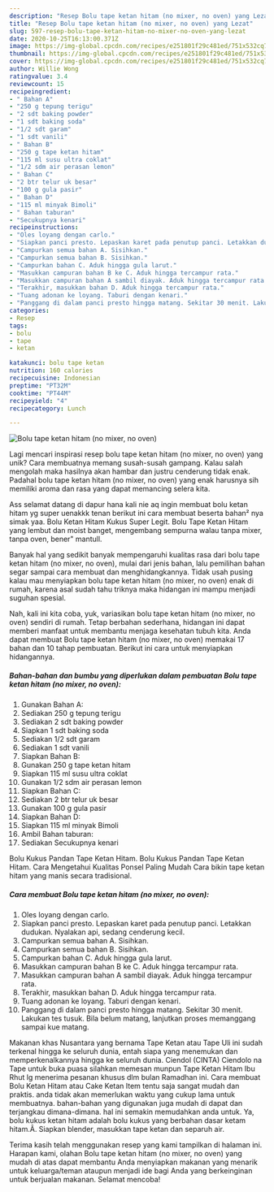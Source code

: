 ```yaml
---
description: "Resep Bolu tape ketan hitam (no mixer, no oven) yang Lezat"
title: "Resep Bolu tape ketan hitam (no mixer, no oven) yang Lezat"
slug: 597-resep-bolu-tape-ketan-hitam-no-mixer-no-oven-yang-lezat
date: 2020-10-25T16:13:00.371Z
image: https://img-global.cpcdn.com/recipes/e251801f29c481ed/751x532cq70/bolu-tape-ketan-hitam-no-mixer-no-oven-foto-resep-utama.jpg
thumbnail: https://img-global.cpcdn.com/recipes/e251801f29c481ed/751x532cq70/bolu-tape-ketan-hitam-no-mixer-no-oven-foto-resep-utama.jpg
cover: https://img-global.cpcdn.com/recipes/e251801f29c481ed/751x532cq70/bolu-tape-ketan-hitam-no-mixer-no-oven-foto-resep-utama.jpg
author: Willie Wong
ratingvalue: 3.4
reviewcount: 15
recipeingredient:
- " Bahan A"
- "250 g tepung terigu"
- "2 sdt baking powder"
- "1 sdt baking soda"
- "1/2 sdt garam"
- "1 sdt vanili"
- " Bahan B"
- "250 g tape ketan hitam"
- "115 ml susu ultra coklat"
- "1/2 sdm air perasan lemon"
- " Bahan C"
- "2 btr telur uk besar"
- "100 g gula pasir"
- " Bahan D"
- "115 ml minyak Bimoli"
- " Bahan taburan"
- "Secukupnya kenari"
recipeinstructions:
- "Oles loyang dengan carlo."
- "Siapkan panci presto. Lepaskan karet pada penutup panci. Letakkan dudukan. Nyalakan api, sedang cenderung kecil."
- "Campurkan semua bahan A. Sisihkan."
- "Campurkan semua bahan B. Sisihkan."
- "Campurkan bahan C. Aduk hingga gula larut."
- "Masukkan campuran bahan B ke C. Aduk hingga tercampur rata."
- "Masukkan campuran bahan A sambil diayak. Aduk hingga tercampur rata."
- "Terakhir, masukkan bahan D. Aduk hingga tercampur rata."
- "Tuang adonan ke loyang. Taburi dengan kenari."
- "Panggang di dalam panci presto hingga matang. Sekitar 30 menit. Lakukan tes tusuk. Bila belum matang, lanjutkan proses memanggang sampai kue matang."
categories:
- Resep
tags:
- bolu
- tape
- ketan

katakunci: bolu tape ketan 
nutrition: 160 calories
recipecuisine: Indonesian
preptime: "PT32M"
cooktime: "PT44M"
recipeyield: "4"
recipecategory: Lunch

---
```



![Bolu tape ketan hitam (no mixer, no oven)](https://img-global.cpcdn.com/recipes/e251801f29c481ed/751x532cq70/bolu-tape-ketan-hitam-no-mixer-no-oven-foto-resep-utama.jpg)

Lagi mencari inspirasi resep bolu tape ketan hitam (no mixer, no oven) yang unik? Cara membuatnya memang susah-susah gampang. Kalau salah mengolah maka hasilnya akan hambar dan justru cenderung tidak enak. Padahal bolu tape ketan hitam (no mixer, no oven) yang enak harusnya sih memiliki aroma dan rasa yang dapat memancing selera kita.

Ass selamat datang di dapur hana kali nie aq ingin membuat bolu ketan hitam yg super uenakkk tenan berikut ini cara membuat beserta bahan² nya simak yaa. Bolu Ketan Hitam Kukus Super Legit. Bolu Tape Ketan Hitam yang lembut dan moist banget, mengembang sempurna walau tanpa mixer, tanpa oven, bener&#34; mantull.

Banyak hal yang sedikit banyak mempengaruhi kualitas rasa dari bolu tape ketan hitam (no mixer, no oven), mulai dari jenis bahan, lalu pemilihan bahan segar sampai cara membuat dan menghidangkannya. Tidak usah pusing kalau mau menyiapkan bolu tape ketan hitam (no mixer, no oven) enak di rumah, karena asal sudah tahu triknya maka hidangan ini mampu menjadi suguhan spesial.


Nah, kali ini kita coba, yuk, variasikan bolu tape ketan hitam (no mixer, no oven) sendiri di rumah. Tetap berbahan sederhana, hidangan ini dapat memberi manfaat untuk membantu menjaga kesehatan tubuh kita. Anda dapat membuat Bolu tape ketan hitam (no mixer, no oven) memakai 17 bahan dan 10 tahap pembuatan. Berikut ini cara untuk menyiapkan hidangannya.

<!--inarticleads1-->

##### Bahan-bahan dan bumbu yang diperlukan dalam pembuatan Bolu tape ketan hitam (no mixer, no oven):

1. Gunakan  Bahan A:
1. Sediakan 250 g tepung terigu
1. Sediakan 2 sdt baking powder
1. Siapkan 1 sdt baking soda
1. Sediakan 1/2 sdt garam
1. Sediakan 1 sdt vanili
1. Siapkan  Bahan B:
1. Gunakan 250 g tape ketan hitam
1. Siapkan 115 ml susu ultra coklat
1. Gunakan 1/2 sdm air perasan lemon
1. Siapkan  Bahan C:
1. Sediakan 2 btr telur uk besar
1. Gunakan 100 g gula pasir
1. Siapkan  Bahan D:
1. Siapkan 115 ml minyak Bimoli
1. Ambil  Bahan taburan:
1. Sediakan Secukupnya kenari


Bolu Kukus Pandan Tape Ketan Hitam. Bolu Kukus Pandan Tape Ketan Hitam. Cara Mengetahui Kualitas Ponsel Paling Mudah Cara bikin tape ketan hitam yang manis secara tradisional. 

<!--inarticleads2-->

##### Cara membuat Bolu tape ketan hitam (no mixer, no oven):

1. Oles loyang dengan carlo.
1. Siapkan panci presto. Lepaskan karet pada penutup panci. Letakkan dudukan. Nyalakan api, sedang cenderung kecil.
1. Campurkan semua bahan A. Sisihkan.
1. Campurkan semua bahan B. Sisihkan.
1. Campurkan bahan C. Aduk hingga gula larut.
1. Masukkan campuran bahan B ke C. Aduk hingga tercampur rata.
1. Masukkan campuran bahan A sambil diayak. Aduk hingga tercampur rata.
1. Terakhir, masukkan bahan D. Aduk hingga tercampur rata.
1. Tuang adonan ke loyang. Taburi dengan kenari.
1. Panggang di dalam panci presto hingga matang. Sekitar 30 menit. Lakukan tes tusuk. Bila belum matang, lanjutkan proses memanggang sampai kue matang.


Makanan khas Nusantara yang bernama Tape Ketan atau Tape Uli ini sudah terkenal hingga ke seluruh dunia, entah siapa yang menemukan dan memperkenalkannya hingga ke seluruh dunia. Ciendol (CINTA) Ciendolo na Tape untuk buka puasa silahkan memesan munpun Tape Ketan Hitam Ibu Rhut lg menerima pesanan khusus dlm bulan Ramadhan ini. Cara membuat Bolu Ketan Hitam atau Cake Ketan Item tentu saja sangat mudah dan praktis. anda tidak akan memerlukan waktu yang cukup lama untuk membuatnya. bahan-bahan yang digunakan juga mudah di dapat dan terjangkau dimana-dimana. hal ini semakin memudahkan anda untuk. Ya, bolu kukus ketan hitam adalah bolu kukus yang berbahan dasar ketam hitam.Â. Siapkan blender, masukkan tape ketan dan separuh air. 

Terima kasih telah menggunakan resep yang kami tampilkan di halaman ini. Harapan kami, olahan Bolu tape ketan hitam (no mixer, no oven) yang mudah di atas dapat membantu Anda menyiapkan makanan yang menarik untuk keluarga/teman ataupun menjadi ide bagi Anda yang berkeinginan untuk berjualan makanan. Selamat mencoba!
